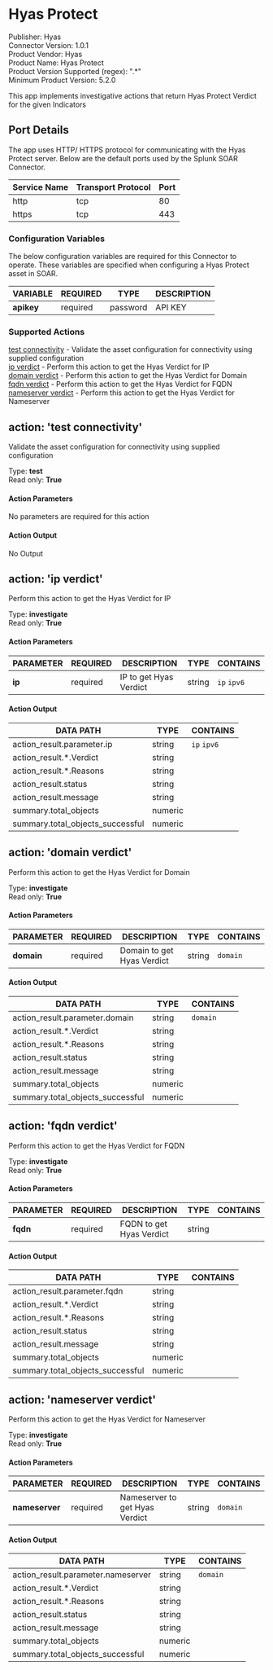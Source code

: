 [comment]: # "Auto-generated SOAR connector documentation"
# Hyas Protect

Publisher: Hyas  
Connector Version: 1\.0\.1  
Product Vendor: Hyas  
Product Name: Hyas Protect  
Product Version Supported (regex): "\.\*"  
Minimum Product Version: 5\.2\.0  

This app implements investigative actions that return Hyas Protect Verdict for the given Indicators

[comment]: # " File: README.md"
[comment]: # "  Copyright (c) Hyas, 2022"
[comment]: # "  Licensed under the Apache License, Version 2.0 (the 'License');"
[comment]: # "  you may not use this file except in compliance with the License."
[comment]: # "  You may obtain a copy of the License at"
[comment]: # ""
[comment]: # "    http://www.apache.org/licenses/LICENSE-2.0"
[comment]: # ""
[comment]: # "  Unless required by applicable law or agreed to in writing, software distributed under"
[comment]: # "  the License is distributed on an 'AS IS' BASIS, WITHOUT WARRANTIES OR CONDITIONS OF ANY KIND,"
[comment]: # "  either express or implied. See the License for the specific language governing permissions"
[comment]: # "  and limitations under the License."
[comment]: # ""
## Port Details

The app uses HTTP/ HTTPS protocol for communicating with the Hyas Protect server. Below are the
default ports used by the Splunk SOAR Connector.

| Service Name | Transport Protocol | Port |
|--------------|--------------------|------|
| http         | tcp                | 80   |
| https        | tcp                | 443  |


### Configuration Variables
The below configuration variables are required for this Connector to operate.  These variables are specified when configuring a Hyas Protect asset in SOAR.

VARIABLE | REQUIRED | TYPE | DESCRIPTION
-------- | -------- | ---- | -----------
**apikey** |  required  | password | API KEY

### Supported Actions  
[test connectivity](#action-test-connectivity) - Validate the asset configuration for connectivity using supplied configuration  
[ip verdict](#action-ip-verdict) - Perform this action to get the Hyas Verdict for IP  
[domain verdict](#action-domain-verdict) - Perform this action to get the Hyas Verdict for Domain  
[fqdn verdict](#action-fqdn-verdict) - Perform this action to get the Hyas Verdict for FQDN  
[nameserver verdict](#action-nameserver-verdict) - Perform this action to get the Hyas Verdict for Nameserver  

## action: 'test connectivity'
Validate the asset configuration for connectivity using supplied configuration

Type: **test**  
Read only: **True**

#### Action Parameters
No parameters are required for this action

#### Action Output
No Output  

## action: 'ip verdict'
Perform this action to get the Hyas Verdict for IP

Type: **investigate**  
Read only: **True**

#### Action Parameters
PARAMETER | REQUIRED | DESCRIPTION | TYPE | CONTAINS
--------- | -------- | ----------- | ---- | --------
**ip** |  required  | IP to get Hyas Verdict | string |  `ip`  `ipv6` 

#### Action Output
DATA PATH | TYPE | CONTAINS
--------- | ---- | --------
action\_result\.parameter\.ip | string |  `ip`  `ipv6` 
action\_result\.\*\.Verdict | string | 
action\_result\.\*\.Reasons | string | 
action\_result\.status | string | 
action\_result\.message | string | 
summary\.total\_objects | numeric | 
summary\.total\_objects\_successful | numeric |   

## action: 'domain verdict'
Perform this action to get the Hyas Verdict for Domain

Type: **investigate**  
Read only: **True**

#### Action Parameters
PARAMETER | REQUIRED | DESCRIPTION | TYPE | CONTAINS
--------- | -------- | ----------- | ---- | --------
**domain** |  required  | Domain to get Hyas Verdict | string |  `domain` 

#### Action Output
DATA PATH | TYPE | CONTAINS
--------- | ---- | --------
action\_result\.parameter\.domain | string |  `domain` 
action\_result\.\*\.Verdict | string | 
action\_result\.\*\.Reasons | string | 
action\_result\.status | string | 
action\_result\.message | string | 
summary\.total\_objects | numeric | 
summary\.total\_objects\_successful | numeric |   

## action: 'fqdn verdict'
Perform this action to get the Hyas Verdict for FQDN

Type: **investigate**  
Read only: **True**

#### Action Parameters
PARAMETER | REQUIRED | DESCRIPTION | TYPE | CONTAINS
--------- | -------- | ----------- | ---- | --------
**fqdn** |  required  | FQDN to get Hyas Verdict | string | 

#### Action Output
DATA PATH | TYPE | CONTAINS
--------- | ---- | --------
action\_result\.parameter\.fqdn | string | 
action\_result\.\*\.Verdict | string | 
action\_result\.\*\.Reasons | string | 
action\_result\.status | string | 
action\_result\.message | string | 
summary\.total\_objects | numeric | 
summary\.total\_objects\_successful | numeric |   

## action: 'nameserver verdict'
Perform this action to get the Hyas Verdict for Nameserver

Type: **investigate**  
Read only: **True**

#### Action Parameters
PARAMETER | REQUIRED | DESCRIPTION | TYPE | CONTAINS
--------- | -------- | ----------- | ---- | --------
**nameserver** |  required  | Nameserver to get Hyas Verdict | string |  `domain` 

#### Action Output
DATA PATH | TYPE | CONTAINS
--------- | ---- | --------
action\_result\.parameter\.nameserver | string |  `domain` 
action\_result\.\*\.Verdict | string | 
action\_result\.\*\.Reasons | string | 
action\_result\.status | string | 
action\_result\.message | string | 
summary\.total\_objects | numeric | 
summary\.total\_objects\_successful | numeric | 